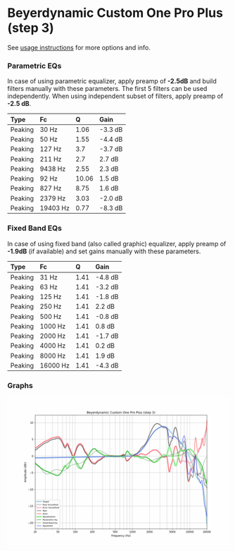 # Beyerdynamic Custom One Pro Plus (step 3)
See [usage instructions](https://github.com/jaakkopasanen/AutoEq#usage) for more options and info.

### Parametric EQs
In case of using parametric equalizer, apply preamp of **-2.5dB** and build filters manually
with these parameters. The first 5 filters can be used independently.
When using independent subset of filters, apply preamp of **-2.5 dB**.

| Type    | Fc       |     Q | Gain    |
|:--------|:---------|:------|:--------|
| Peaking | 30 Hz    |  1.06 | -3.3 dB |
| Peaking | 50 Hz    |  1.55 | -4.4 dB |
| Peaking | 127 Hz   |  3.7  | -3.7 dB |
| Peaking | 211 Hz   |  2.7  | 2.7 dB  |
| Peaking | 9438 Hz  |  2.55 | 2.3 dB  |
| Peaking | 92 Hz    | 10.06 | 1.5 dB  |
| Peaking | 827 Hz   |  8.75 | 1.6 dB  |
| Peaking | 2379 Hz  |  3.03 | -2.0 dB |
| Peaking | 19403 Hz |  0.77 | -8.3 dB |

### Fixed Band EQs
In case of using fixed band (also called graphic) equalizer, apply preamp of **-1.9dB**
(if available) and set gains manually with these parameters.

| Type    | Fc       |    Q | Gain    |
|:--------|:---------|:-----|:--------|
| Peaking | 31 Hz    | 1.41 | -4.8 dB |
| Peaking | 63 Hz    | 1.41 | -3.2 dB |
| Peaking | 125 Hz   | 1.41 | -1.8 dB |
| Peaking | 250 Hz   | 1.41 | 2.2 dB  |
| Peaking | 500 Hz   | 1.41 | -0.8 dB |
| Peaking | 1000 Hz  | 1.41 | 0.8 dB  |
| Peaking | 2000 Hz  | 1.41 | -1.7 dB |
| Peaking | 4000 Hz  | 1.41 | 0.2 dB  |
| Peaking | 8000 Hz  | 1.41 | 1.9 dB  |
| Peaking | 16000 Hz | 1.41 | -4.3 dB |

### Graphs
![](./Beyerdynamic%20Custom%20One%20Pro%20Plus%20(step%203).png)